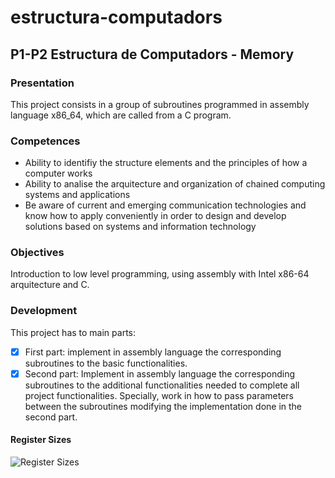 # estructura-computadors
## P1-P2 Estructura de Computadors - Memory

### Presentation 
This project consists in a group of subroutines programmed in assembly language x86_64, which are called from a C program.

### Competences
- Ability to identifiy the structure elements and the principles of how a computer works
- Ability to analise the arquitecture and organization of chained computing systems and applications 
- Be aware of current and emerging communication technologies and know how to apply conveniently in order to design and develop
solutions based on systems and information technology

### Objectives
Introduction to low level programming, using assembly with Intel x86-64 arquitecture and C.

### Development
This project has to main parts:
- [x] First part: implement in assembly language the corresponding subroutines to the basic functionalities.
- [x] Second part: Implement in assembly language the corresponding subroutines to the additional functionalities needed to
complete all project functionalities. Specially, work in how to pass parameters between the subroutines modifying the implementation
done in the second part.

#### Register Sizes

![Register Sizes](https://camo.githubusercontent.com/7554f94d634c05b559a04a0904950ff63a4074d7754a3500673cf55ce7b3470f/68747470733a2f2f692e737461636b2e696d6775722e636f6d2f4e304b6e472e706e67 "Register Sizes")
